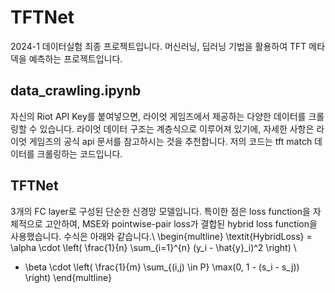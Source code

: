 # TFTNet

2024-1 데이터실험 최종 프로젝트입니다. 머신러닝, 딥러닝 기법을 활용하여 TFT 메타덱을 예측하는 프로젝트입니다. 

## data_crawling.ipynb
자신의 Riot API Key를 붙여넣으면, 라이엇 게임즈에서 제공하는 다양한 데이터를 크롤링할 수 있습니다. 라이엇 데이터 구조는 계층식으로 이루어져 있기에, 자세한 사항은 라이엇 게임즈의 공식 api 문서를 참고하시는 것을 추천합니다. 저의 코드는 tft match 데이터를 크롤링하는 코드입니다. 

## TFTNet
3개의 FC layer로 구성된 단순한 신경망 모델입니다. 특이한 점은 loss function을 자체적으로 고안하여, MSE와 pointwise-pair loss가 결합된 hybrid loss function을 사용했습니다. 수식은 아래와 같습니다.\\
\begin{multline}
\textit{HybridLoss} = \alpha \cdot \left( \frac{1}{n} \sum_{i=1}^{n} (y_i - \hat{y}_i)^2 \right) \\
+ \beta \cdot \left( \frac{1}{m} \sum_{(i,j) \in P} \max(0, 1 - (s_i - s_j)) \right)
\end{multline}

